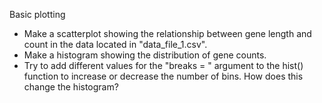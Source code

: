 Basic plotting
- Make a scatterplot showing the relationship between gene length and count in the data located in "data_file_1.csv".
- Make a histogram showing the distribution of gene counts.
- Try to add different values for the "breaks = " argument to the hist() function to increase or decrease the number of bins. How does this change the histogram?
